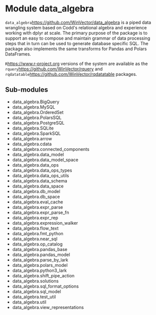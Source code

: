 Module data_algebra
===================
`data_algebra`<https://github.com/WinVector/data_algebra> is a piped data wrangling system
based on Codd's relational algebra and experience working with dplyr at scale.  The primary 
purpose of the package is to support an easy to compose and maintain grammar of data processing
steps that in turn can be used to generate database specific SQL.  The package also implements
the same transforms for Pandas and Polars DataFrames. 

`R`<https://www.r-project.org> versions of the system are available as 
the `rquery`<https://github.com/WinVector/rquery> and `rqdatatable`<https://github.com/WinVector/rqdatatable> packages.

Sub-modules
-----------
* data_algebra.BigQuery
* data_algebra.MySQL
* data_algebra.OrderedSet
* data_algebra.PolarsSQL
* data_algebra.PostgreSQL
* data_algebra.SQLite
* data_algebra.SparkSQL
* data_algebra.arrow
* data_algebra.cdata
* data_algebra.connected_components
* data_algebra.data_model
* data_algebra.data_model_space
* data_algebra.data_ops
* data_algebra.data_ops_types
* data_algebra.data_ops_utils
* data_algebra.data_schema
* data_algebra.data_space
* data_algebra.db_model
* data_algebra.db_space
* data_algebra.eval_cache
* data_algebra.expr_parse
* data_algebra.expr_parse_fn
* data_algebra.expr_rep
* data_algebra.expression_walker
* data_algebra.flow_text
* data_algebra.fmt_python
* data_algebra.near_sql
* data_algebra.op_catalog
* data_algebra.pandas_base
* data_algebra.pandas_model
* data_algebra.parse_by_lark
* data_algebra.polars_model
* data_algebra.python3_lark
* data_algebra.shift_pipe_action
* data_algebra.solutions
* data_algebra.sql_format_options
* data_algebra.sql_model
* data_algebra.test_util
* data_algebra.util
* data_algebra.view_representations